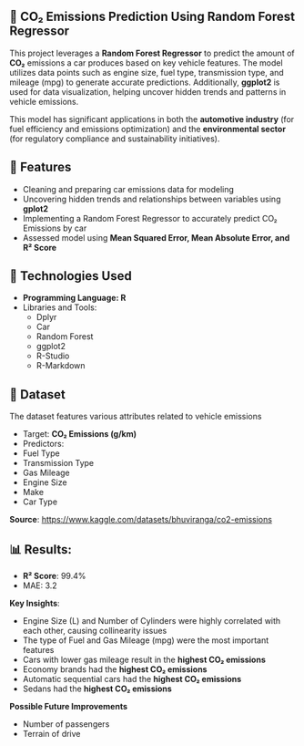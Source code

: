 ## 🚗 CO₂ Emissions Prediction Using Random Forest Regressor

This project leverages a **Random Forest Regressor** to predict the amount of **CO₂** emissions a car produces based on key vehicle features. The model utilizes data points such as engine size, fuel type, transmission type, and mileage (mpg) to generate accurate predictions. Additionally, **ggplot2** is used for data visualization, helping uncover hidden trends and patterns in vehicle emissions.

This model has significant applications in both the **automotive industry** (for fuel efficiency and emissions optimization) and the **environmental sector** (for regulatory compliance and sustainability initiatives).

## 📌 Features
 - Cleaning and preparing car emissions data for modeling 
 - Uncovering hidden trends and relationships between variables using **gplot2**
 - Implementing a Random Forest Regressor to accurately predict CO₂ Emissions by car
 - Assessed model using **Mean Squared Error, Mean Absolute Error, and R² Score**
 
 ## 📡 Technologies Used
  - **Programming Language: R**
  - Libraries and Tools:
    - Dplyr
    - Car
    - Random Forest
    - ggplot2
    - R-Studio
    - R-Markdown

## 📂 Dataset
The dataset features various attributes related to vehicle emissions
 - Target: **CO₂ Emissions (g/km)**
 - Predictors:
  - Fuel Type
  - Transmission Type
  - Gas Mileage
  - Engine Size
  - Make 
  - Car Type 

**Source**: https://www.kaggle.com/datasets/bhuviranga/co2-emissions
  
## 📊 Results:
- **R²  Score**: 99.4%
- MAE: 3.2

**Key Insights**: 
 - Engine Size (L) and Number of Cylinders were highly correlated with each other, causing collinearity issues
 - The type of Fuel and Gas Mileage (mpg) were the most important features 
 - Cars with lower gas mileage result in the **highest CO₂ emissions**
 - Economy brands had the **highest CO₂ emissions**
 - Automatic sequential cars had the **highest CO₂ emissions**
 - Sedans had the **highest CO₂ emissions**
 
 **Possible Future Improvements**
  - Number of passengers
  - Terrain of drive